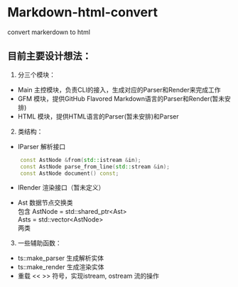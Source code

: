 # Markdown-html-convert
convert markerdown to html

## 目前主要设计想法：
1. 分三个模块：
- Main 主控模块，负责CLI的接入，生成对应的Parser和Render来完成工作
- GFM 模块，提供GitHub Flavored Markdown语言的Parser和Render(暂未安排)
- HTML 模块，提供HTML语言的Parser(暂未安排)和Parser

2. 类结构：
- IParser 解析接口
```c++    
    const AstNode &from(std::istream &in);
    const AstNode parse_from_line(std::stream &in);
    const AstNode document() const;
```

- IRender 渲染接口（暂未定义）

- Ast 数据节点交换类  
  包含 AstNode = std::shared_ptr\<Ast>  
       Asts = std::vector\<AstNode>  
  两类

3. 一些辅助函数：
- ts::make_parser 生成解析实体
- ts::make_render 生成渲染实体
- 重载 << >> 符号，实现istream, ostream 流的操作